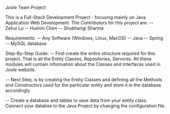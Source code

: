 Joole Team Project

This is a Full-Stack Development Project - focusing mainly on Java Application Web Development. The Contributors for this project are:
-- Zehui Lu
-- Huimin Chen
-- Shubhangi Sharma

Requirements:
-- Any Software (Windows, Linux, MacOS)
-- Java
-- Spring 
-- MySQL database 

Step-By-Step Guide:
-- First create the entire structure required for this project. That is all the Entity Classes, Repositories, Services. All these modules will contain information about the Classes and Interfaces used in Joole website.

-- Next Step, is by creating the Entity Classes and defining all the Methods and Constructors used for the particular entity and store it in the database accordingly. 

-- Create a database and tables to save data from your entity class. Connect your databse to the Java Project by changing the configuration file. 
